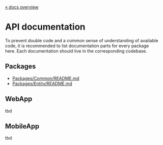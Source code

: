 [« docs overview](../README.md)

# API documentation
To prevent double code and a common sense of understanding of available code,
it is recommended to list documentation parts for every package here.
Each documentation should live in the corresponding codebase.

## Packages
- [Packages/Common/README.md](src/Packages/Common/README.md)
- [Packages/Entity/README.md](src/Packages/Entity/README.md)

## WebApp
tbd

## MobileApp
tbd

